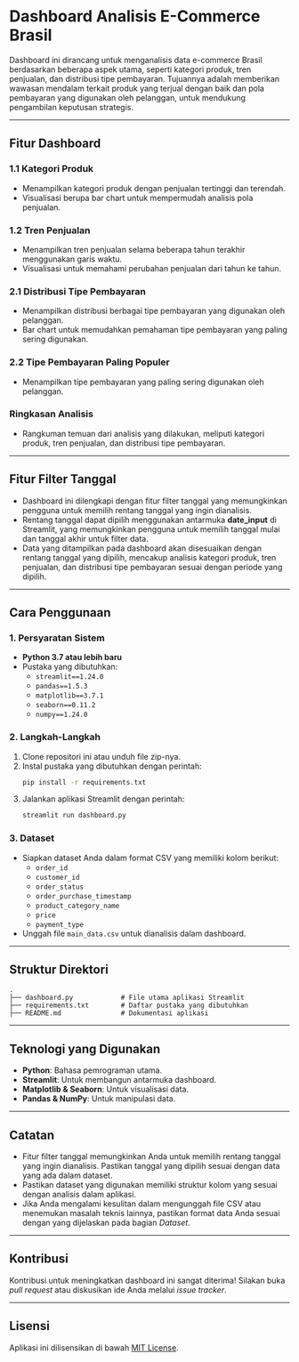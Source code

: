 # **Dashboard Analisis E-Commerce Brasil**

Dashboard ini dirancang untuk menganalisis data e-commerce Brasil berdasarkan beberapa aspek utama, seperti kategori produk, tren penjualan, dan distribusi tipe pembayaran. Tujuannya adalah memberikan wawasan mendalam terkait produk yang terjual dengan baik dan pola pembayaran yang digunakan oleh pelanggan, untuk mendukung pengambilan keputusan strategis.

---

## **Fitur Dashboard**

### 1.1 **Kategori Produk**
- Menampilkan kategori produk dengan penjualan tertinggi dan terendah.
- Visualisasi berupa bar chart untuk mempermudah analisis pola penjualan.

### 1.2 **Tren Penjualan**
- Menampilkan tren penjualan selama beberapa tahun terakhir menggunakan garis waktu.
- Visualisasi untuk memahami perubahan penjualan dari tahun ke tahun.

### 2.1 **Distribusi Tipe Pembayaran**
- Menampilkan distribusi berbagai tipe pembayaran yang digunakan oleh pelanggan.
- Bar chart untuk memudahkan pemahaman tipe pembayaran yang paling sering digunakan.

### 2.2 **Tipe Pembayaran Paling Populer**
- Menampilkan tipe pembayaran yang paling sering digunakan oleh pelanggan.

### **Ringkasan Analisis**
- Rangkuman temuan dari analisis yang dilakukan, meliputi kategori produk, tren penjualan, dan distribusi tipe pembayaran.

---

## **Fitur Filter Tanggal**
- Dashboard ini dilengkapi dengan fitur filter tanggal yang memungkinkan pengguna untuk memilih rentang tanggal yang ingin dianalisis.
- Rentang tanggal dapat dipilih menggunakan antarmuka **date_input** di Streamlit, yang memungkinkan pengguna untuk memilih tanggal mulai dan tanggal akhir untuk filter data.
- Data yang ditampilkan pada dashboard akan disesuaikan dengan rentang tanggal yang dipilih, mencakup analisis kategori produk, tren penjualan, dan distribusi tipe pembayaran sesuai dengan periode yang dipilih.

---

## **Cara Penggunaan**

### 1. **Persyaratan Sistem**
- **Python 3.7 atau lebih baru**
- Pustaka yang dibutuhkan:
  - `streamlit==1.24.0`
  - `pandas==1.5.3`
  - `matplotlib==3.7.1`
  - `seaborn==0.11.2`
  - `numpy==1.24.0`

### 2. **Langkah-Langkah**
1. Clone repositori ini atau unduh file zip-nya.
2. Instal pustaka yang dibutuhkan dengan perintah:
   ```bash
   pip install -r requirements.txt
   ```
3. Jalankan aplikasi Streamlit dengan perintah:
   ```bash
   streamlit run dashboard.py
   ```

### 3. **Dataset**
- Siapkan dataset Anda dalam format CSV yang memiliki kolom berikut:
  - `order_id`
  - `customer_id`
  - `order_status`
  - `order_purchase_timestamp`
  - `product_category_name`
  - `price`
  - `payment_type`
- Unggah file `main_data.csv` untuk dianalisis dalam dashboard.

---

## **Struktur Direktori**

```plaintext
.
├── dashboard.py            # File utama aplikasi Streamlit
├── requirements.txt        # Daftar pustaka yang dibutuhkan
├── README.md               # Dokumentasi aplikasi
```

---

## **Teknologi yang Digunakan**

- **Python**: Bahasa pemrograman utama.
- **Streamlit**: Untuk membangun antarmuka dashboard.
- **Matplotlib & Seaborn**: Untuk visualisasi data.
- **Pandas & NumPy**: Untuk manipulasi data.

---

## **Catatan**

- Fitur filter tanggal memungkinkan Anda untuk memilih rentang tanggal yang ingin dianalisis. Pastikan tanggal yang dipilih sesuai dengan data yang ada dalam dataset.
- Pastikan dataset yang digunakan memiliki struktur kolom yang sesuai dengan analisis dalam aplikasi.
- Jika Anda mengalami kesulitan dalam mengunggah file CSV atau menemukan masalah teknis lainnya, pastikan format data Anda sesuai dengan yang dijelaskan pada bagian *Dataset*.

---

## **Kontribusi**

Kontribusi untuk meningkatkan dashboard ini sangat diterima! Silakan buka _pull request_ atau diskusikan ide Anda melalui _issue tracker_.

---

## **Lisensi**

Aplikasi ini dilisensikan di bawah [MIT License](LICENSE).
